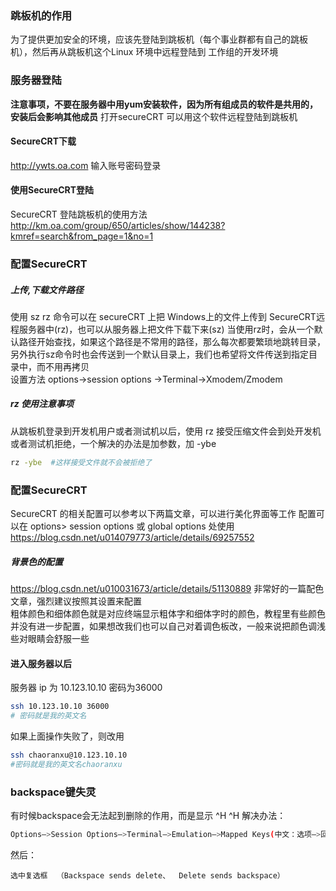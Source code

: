 ### 跳板机的作用  
为了提供更加安全的环境，应该先登陆到跳板机（每个事业群都有自己的跳板机），然后再从跳板机这个Linux 环境中远程登陆到 工作组的开发环境  

### 服务器登陆  
**注意事项，不要在服务器中用yum安装软件，因为所有组成员的软件是共用的，安装后会影响其他成员**
打开secureCRT 可以用这个软件远程登陆到跳板机  

#### SecureCRT下载
http://ywts.oa.com
输入账号密码登录

#### 使用SecureCRT登陆 

SecureCRT 登陆跳板机的使用方法
http://km.oa.com/group/650/articles/show/144238?kmref=search&from_page=1&no=1  

### 配置SecureCRT
##### 上传,下载文件路径  
使用 sz rz 命令可以在 secureCRT 上把 Windows上的文件上传到 SecureCRT远程服务器中(rz)，也可以从服务器上把文件下载下来(sz)
当使用rz时，会从一个默认路径开始查找，如果这个路径是不常用的路径，那么每次都要繁琐地跳转目录，另外执行sz命令时也会传送到一个默认目录上，我们也希望将文件传送到指定目录中，而不用再拷贝  
设置方法
options->session options ->Terminal->Xmodem/Zmodem
##### rz 使用注意事项
从跳板机登录到开发机用户或者测试机以后，使用 rz 接受压缩文件会到处开发机或者测试机拒绝，一个解决的办法是加参数，加 -ybe
```bash
rz -ybe  #这样接受文件就不会被拒绝了
```



### 配置SecureCRT
SecureCRT 的相关配置可以参考以下两篇文章，可以进行美化界面等工作
配置可以在 options> session options 或 global options 处使用
https://blog.csdn.net/u014079773/article/details/69257552
##### 背景色的配置
https://blog.csdn.net/u010031673/article/details/51130889
非常好的一篇配色文章，强烈建议按照其设置来配置  
粗体颜色和细体颜色就是对应终端显示粗体字和细体字时的颜色，教程里有些颜色并没有进一步配置，如果想改我们也可以自己对着调色板改，一般来说把颜色调浅些对眼睛会舒服一些

#### 进入服务器以后
服务器 ip 为 10.123.10.10 密码为36000
```bash
ssh 10.123.10.10 36000
# 密码就是我的英文名
```

如果上面操作失败了，则改用
```bash
ssh chaoranxu@10.123.10.10
#密码就是我的英文名chaoranxu
```

### backspace键失灵
有时候backspace会无法起到删除的作用，而是显示 ^H ^H
解决办法：
```bash
Options–>Session Options–>Terminal–>Emulation–>Mapped Keys(中文：选项–>回话选项–>终端–>仿真–>映射键)
```
然后：
```
选中复选框  （Backspace sends delete、  Delete sends backspace）
```